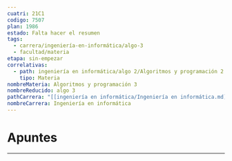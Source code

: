 ```yaml
---
cuatri: 21C1
codigo: 7507
plan: 1986
estado: Falta hacer el resumen
tags:
  - carrera/ingeniería-en-informática/algo-3
  - facultad/materia
etapa: sin-empezar
correlativas:
  - path: ingeniería en informática/algo 2/Algoritmos y programación 2 (7541).md
    tipo: Materia
nombreMateria: Algoritmos y programación 3
nombreReducido: algo 3
pathCarrera: "[[ingeniería en informática/Ingeniería en informática.md]]"
nombreCarrera: Ingeniería en informática
---
```

# Apuntes 
---
